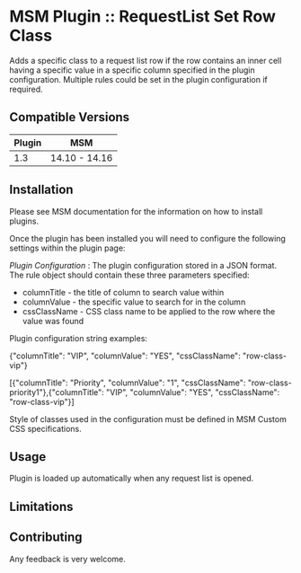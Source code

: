 # MSM Plugin :: RequestList Set Row Class

Adds a specific class to a request list row if the row contains an inner cell having a specific value in a specific column specified in the plugin configuration.
Multiple rules could be set in the plugin configuration if required.


## Compatible Versions

| Plugin  | MSM                    |
|---------|------------------------|
| 1.3     | 14.10 - 14.16          |

## Installation

Please see MSM documentation for the information on how to install plugins.

Once the plugin has been installed you will need to configure the following settings within the plugin page:

*Plugin Configuration* : 	The plugin configuration stored in a JSON format. The rule object should contain these three parameters specified:
+ columnTitle - the title of column to search value within
+ columnValue - the specific value to search for in the column
+ cssClassName - CSS class name to be applied to the row where the value was found

Plugin configuration string examples:

  {"columnTitle": "VIP", "columnValue": "YES", "cssClassName": "row-class-vip"}
  
  [{"columnTitle": "Priority", "columnValue": "1", "cssClassName": "row-class-priority1"},{"columnTitle": "VIP", "columnValue": "YES", "cssClassName": "row-class-vip"}]

Style of classes used in the configuration must be defined in MSM Custom CSS specifications.

## Usage

Plugin is loaded up automatically when any request list is opened.

## Limitations


## Contributing

Any feedback is very welcome.